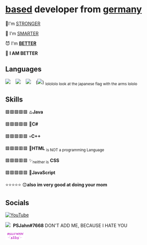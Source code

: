 
# **<ins><u>based</u></ins> developer from [germany](https://www.youtube.com/watch?v=umlKCuuLZW0)**

💪I'm <ins><u>STRONGER</u></ins>

🧠 I'm <ins><u>SMARTER</u></ins>

😈 I'm <ins><b><u>BETTER</u></b></ins>

👹 **I AM BETTER**

## Languages
<p>
<a href="#"><img src="https://github.com/yammadev/flag-icons/raw/master/png/DE@2x.png?raw=true" /></a>
&nbsp;&nbsp;
<a href="#"><img src="https://github.com/yammadev/flag-icons/raw/master/png/US@2x.png?raw=true" /></a>
&nbsp;&nbsp;
<a href="#"><img src="https://github.com/yammadev/flag-icons/raw/master/png/FR@2x.png?raw=true" /></a>
&nbsp;&nbsp;
(<a href="#"><img src="https://github.com/yammadev/flag-icons/raw/master/png/JP@2x.png?raw=true" /></a>)  <sub>lolololo look at the japanese flag with the arms lololo</sub>
</p>

## Skills
🟩🟩🟩🟩🟩 ♨️**Java** 

🟩🟩🟩🟩🟩 🥱**C#** 

🟩🟩🟥🟥🟥 💀**C++** 

🟩🟩🟥🟥🟥 👶**HTML** <sub>is NOT a programming Language</sub> 

🟩🟩🟩🟥🟥 ✨<sub>neither is</sub> **CSS** 

🟩🟩🟩🟩🟥 📜**JavaScript** 

⭐⭐⭐⭐⭐ 😊**also im very good at doing your mom** 
## Socials
[![YouTube](https://img.shields.io/badge/PSJahn-%23E4405F.svg?style=flat&logo=youtube&logoColor=white)](https://www.youtube.com/channel/UC49E6Bc5SrCs6HLnCmG_6Kg)

<p><a href="#"><img src="https://img.shields.io/badge/Discord-blue.svg?color=4682B4&style=flat&logo=discord&logoColor=white"/></a>&nbsp;&nbsp;<b>PSJahn#7668</b> DON'T ADD ME, BECAUSE I HATE YOU </p>

![alt text](https://raw.githubusercontent.com/PSJahn/PSJahn/main/MD-RESOURCES/built.svg "built with aids")

